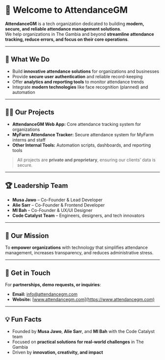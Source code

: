 # 👋 Welcome to AttendanceGM

**AttendanceGM** is a tech organization dedicated to building **modern, secure, and reliable attendance management solutions**.  
We help organizations in The Gambia and beyond **streamline attendance tracking, reduce errors, and focus on their core operations**.

---

## 🌟 What We Do

- Build **innovative attendance solutions** for organizations and businesses  
- Provide **secure user authentication** and reliable record-keeping  
- Offer **analytics and reporting tools** to monitor attendance trends  
- Integrate **modern technologies** like face recognition (planned) and automation  

---

## 👩‍💻 Our Projects

- **AttendanceGM Web App:** Core attendance tracking system for organizations  
- **MyFarm Attendance Tracker:** Secure attendance system for MyFarm interns and staff  
- **Other Internal Tools:** Automation scripts, dashboards, and reporting tools  

> All projects are **private and proprietary**, ensuring our clients’ data is secure.

---

## 🏆 Leadership Team

- **Musa Jawo** – Co-Founder & Lead Developer  
- **Alie Sarr** – Co-Founder & Frontend Developer  
- **MI Bah** – Co-Founder & UX/UI Designer  
- **Code Catalyst Team** – Engineers, designers, and tech innovators  

---

## 🏅 Our Mission

To **empower organizations** with technology that simplifies attendance management, increases transparency, and reduces administrative stress.

---

## 📧 Get in Touch

For **partnerships, demo requests, or inquiries**:  

- **Email:** [info@attendancegm.com](mailto:info@attendancegm.com)  
- **Website:** [www.attendancegm.com](https://www.attendancegm.com)  

---

## 💡 Fun Facts

- Founded by **Musa Jawo**, **Alie Sarr**, and **MI Bah** with the Code Catalyst team  
- Focused on **practical solutions for real-world challenges** in The Gambia  
- Driven by **innovation, creativity, and impact**

